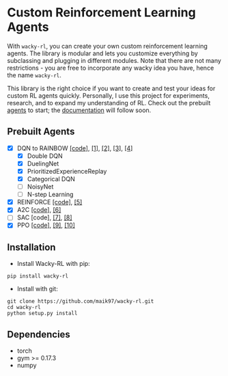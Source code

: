 # Custom Reinforcement Learning Agents
With `wacky-rl`, you can create your own custom reinforcement learning agents.
The library is modular and lets you customize everything by subclassing and plugging in different modules. 
Note that there are not many restrictions - you are free to incorporate any wacky idea you have, hence the name `wacky-rl`.

This library is the right choice if you want to create and test your ideas for custom RL agents quickly.
Personally, I use this project for experiments, research, and to expand my understanding of RL.
Check out the prebuilt [agents](https://github.com/maik97/wacky-rl/tree/master/wacky/agents/pre_built) to start;
the [documentation](https://wacky-rl.rtfd.io) will follow soon.

## Prebuilt Agents

- [X] DQN to RAINBOW 
  [[code]](https://github.com/maik97/wacky-rl/blob/master/wacky/agents/pre_built/deep_q_network.py),
  [[1]](http://arxiv.org/abs/1312.5602),
  [[2]](https://www.nature.com/articles/nature14236),
  [[3]](http://arxiv.org/abs/1509.06461),
  [[4]](https://arxiv.org/abs/1710.02298)
  - [x] Double DQN
  - [x] DuelingNet
  - [x] PrioritizedExperienceReplay
  - [x] Categorical DQN
  - [ ] NoisyNet
  - [ ] N-step Learning
- [x] REINFORCE 
  [[code]](https://github.com/maik97/wacky-rl/blob/master/wacky/agents/pre_built/reinforce.py),
  [[5]](https://people.cs.umass.edu/~barto/courses/cs687/williams92simple.pdf)
- [x] A2C 
  [[code]](https://github.com/maik97/wacky-rl/blob/master/wacky/agents/pre_built/advantage_actor_critic.py),
  [[6]](https://arxiv.org/abs/1602.01783)
- [ ] SAC
  [code],
  [[7]](https://arxiv.org/pdf/1801.01290.pdf),
  [[8]](https://arxiv.org/pdf/1812.05905.pdf)
- [x] PPO
  [[code]](https://github.com/maik97/wacky-rl/blob/master/wacky/agents/pre_built/proximal_policy_optimization.py),
  [[9]](https://arxiv.org/abs/1707.06347),
  [[10]](http://proceedings.mlr.press/v37/schulman15.pdf)

## Installation

- Install Wacky-RL with pip:

```
pip install wacky-rl
```

- Install with git:

```
git clone https://github.com/maik97/wacky-rl.git
cd wacky-rl
python setup.py install
```

## Dependencies

- torch
- gym >= 0.17.3
- numpy

